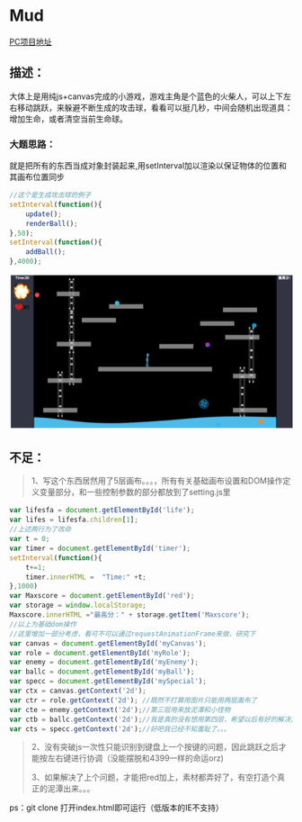 # Mud

[PC项目地址](https://201585052.github.io/Mud)

## 描述：

大体上是用纯js+canvas完成的小游戏，游戏主角是个蓝色的火柴人，可以上下左右移动跳跃，来躲避不断生成的攻击球，看看可以挺几秒，中间会随机出现道具：增加生命，或者清空当前生命球。

### 大题思路：

就是把所有的东西当成对象封装起来,用setInterval加以渲染以保证物体的位置和其画布位置同步

```js
//这个是生成攻击球的例子
setInterval(function(){
    update();
    renderBall();
},50);
setInterval(function(){
    addBall();
},4000);
```

![图](img/show.png)

## 不足：

>1、写这个东西居然用了5层画布。。。，所有有关基础画布设置和DOM操作定义变量部分，和一些控制参数的部分都放到了setting.js里

```js
var lifesfa = document.getElementById('life');
var lifes = lifesfa.children[1];
//上述两行为了改命
var t = 0;
var timer = document.getElementById('timer');
setInterval(function(){
    t+=1;
    timer.innerHTML =  "Time:" +t;
},1000)
var Maxscore = document.getElementById('red');
var storage = window.localStorage;
Maxscore.innerHTML ="最高分：" + storage.getItem('Maxscore');
//以上为基础dom操作
//这里增加一部分考虑，看可不可以通过requestAnimationFrame来做，研究下
var canvas = document.getElementById('myCanvas');
var role = document.getElementById('myRole');
var enemy = document.getElementById('myEnemy');
var ballc = document.getElementById('myBall');
var specc = document.getElementById('mySpecial');
var ctx = canvas.getContext('2d');
var ctr = role.getContext('2d'); //既然不打算用图片只能用两层画布了
var cte = enemy.getContext('2d');//第三层用来放泥潭和小怪物
var ctb = ballc.getContext('2d');//我是真的没有想用第四层，希望以后有好的解决方案
var cts = specc.getContext('2d');//好吧我已经不知羞耻了。。。
```

>2、没有突破js一次性只能识别到键盘上一个按键的问题，因此跳跃之后才能按左右键进行协调（没能摆脱和4399一样的命运orz)
>
>
>3、如果解决了上个问题，才能把red加上，素材都弄好了，有空打造个真正的泥潭出来。。。

ps：git clone 打开index.html即可运行（低版本的IE不支持）
